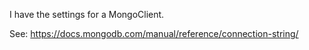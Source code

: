 I have the settings for a MongoClient.

See: https://docs.mongodb.com/manual/reference/connection-string/